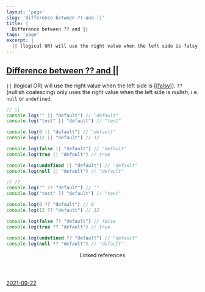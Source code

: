 ```yaml
---
layout: 'page'
slug: 'difference-between-??-and-||'
title: |
  Difference between ?? and ||
tags: 'page'
excerpt: |
  || (logical OR) will use the right value when the left side is falsy. ?? (nullish coalescing) only uses the right value when the left side is nullish, i.e. null or undefined.
---
```


<h2 class="text-3xl font-semibold mb-4"><a class="rounded-sm focus:outline-none focus:ring-2 focus:ring-offset-2 dark:focus:ring-offset-gray-900 dark:focus:ring-pink-400 focus:ring-pink-700" href="/pages/difference-between-??-and-||">Difference between ?? and ||</a></h2>

<div class="space-y-3">
<div class="element-block ml-0"><div class="flex-1"><code>||</code> (logical OR) will use the right value when the left side is <a class="text-teal-700 dark:text-teal-400 rounded-sm group focus:outline-none focus:ring-2 focus:ring-offset-2 dark:focus:ring-offset-gray-900 dark:focus:ring-pink-400 focus:ring-pink-700" href="/pages/falsy"><span class="text-gray-300 dark:text-gray-500 group-hover:text-teal-900">[[</span>falsy<span class="text-gray-300 dark:text-gray-500 group-hover:text-teal-900">]]</span></a>. <code>??</code> (nullish coalescing) only uses the right value when the left side is <em>nullish</em>, i.e. <code>null</code> or <code>undefined</code>.</div></div>

<div class="element-block ml-0"><div class="flex-1">

```js
// ||
console.log("" || "default") // "default"
console.log("test" || "default") // "test"

console.log(0 || "default") // "default"
console.log(12 || "default") // 12

console.log(false || "default") // "default"
console.log(true || "default") // true

console.log(undefined || "default") // "default"
console.log(null || "default") // "default"

// ??
console.log("" ?? "default") // ""
console.log("test" ?? "default") // "test"

console.log(0 ?? "default") // 0
console.log(12 ?? "default") // 12

console.log(false ?? "default") // false
console.log(true ?? "default") // true

console.log(undefined ?? "default") // "default"
console.log(null ?? "default") // "default"

```

</div></div>
</div>


<section class="mt-8 space-y-2">
<header class="text-gray-500 dark:text-gray-400">Linked references</header>
<a class="block bg-gray-100 dark:bg-gray-800 p-4 rounded text-teal-700 dark:text-teal-400 focus:outline-none focus:ring-2 focus:ring-offset-2 dark:focus:ring-offset-gray-900 focus:ring-teal-700 dark:focus:ring-teal-400 hover:ring-2 hover:ring-offset-2 dark:hover:ring-offset-gray-900 dark:hover:ring-teal-400 hover:ring-teal-700" href="/journals/2021-09-22">2021-09-22</a>
  </section>
